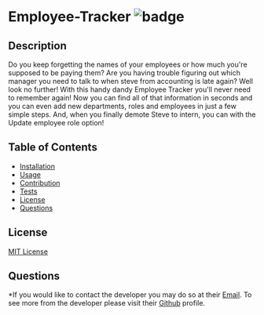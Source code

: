 # Employee-Tracker ![badge](https://img.shields.io/badge/license-MIT-green)

## Description 
  Do you keep forgetting the names of your employees or how much you're supposed to be paying them? Are you having trouble figuring out which manager you need to talk to when steve from accounting is late again? Well look no further! With this handy dandy Employee Tracker you'll never need to remember again! Now you can find all of that information in seconds and you can even add new departments, roles and employees in just a few simple steps. And, when you finally demote Steve to intern, you can with the Update employee role option!

## Table of Contents

* [Installation](#installation)
* [Usage](#usage)
* [Contribution](#contribution)
* [Tests](#tests)
* [License](#license)
* [Questions](#questions)











## License
  [MIT License](https://spdx.org/licenses/MIT.html)





## Questions

  *If you would like to contact the developer you may do so at their [Email](mailto:ryobia36@gmail.com).
  To see more from the developer please visit their [Github](https://github.com/Ryobia) profile.
